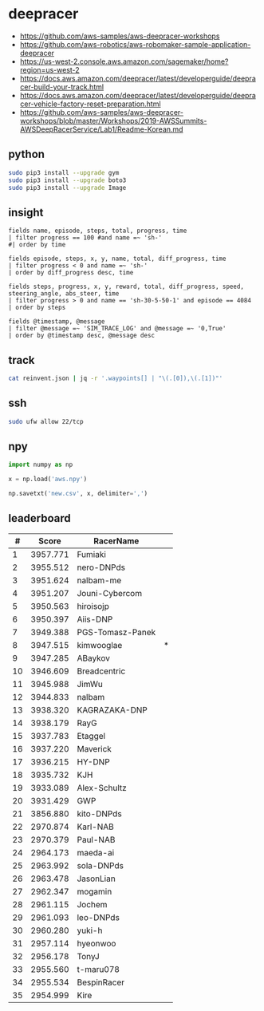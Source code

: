 # deepracer

* <https://github.com/aws-samples/aws-deepracer-workshops>
* <https://github.com/aws-robotics/aws-robomaker-sample-application-deepracer>
* <https://us-west-2.console.aws.amazon.com/sagemaker/home?region=us-west-2>
* <https://docs.aws.amazon.com/deepracer/latest/developerguide/deepracer-build-your-track.html>
* <https://docs.aws.amazon.com/deepracer/latest/developerguide/deepracer-vehicle-factory-reset-preparation.html>
* <https://github.com/aws-samples/aws-deepracer-workshops/blob/master/Workshops/2019-AWSSummits-AWSDeepRacerService/Lab1/Readme-Korean.md>

## python

```bash
sudo pip3 install --upgrade gym
sudo pip3 install --upgrade boto3
sudo pip3 install --upgrade Image
```

## insight

```
fields name, episode, steps, total, progress, time
| filter progress == 100 #and name =~ 'sh-'
#| order by time

fields episode, steps, x, y, name, total, diff_progress, time
| filter progress < 0 and name =~ 'sh-'
| order by diff_progress desc, time

fields steps, progress, x, y, reward, total, diff_progress, speed, steering_angle, abs_steer, time
| filter progress > 0 and name == 'sh-30-5-50-1' and episode == 4084
| order by steps

fields @timestamp, @message
| filter @message =~ 'SIM_TRACE_LOG' and @message =~ '0,True'
| order by @timestamp desc, @message desc
```

## track

```bash
cat reinvent.json | jq -r '.waypoints[] | "\(.[0]),\(.[1])"'
```

## ssh

```bash
sudo ufw allow 22/tcp
```

## npy

```python
import numpy as np

x = np.load('aws.npy')

np.savetxt('new.csv', x, delimiter=',')
```

## leaderboard

<!-- leaderboard -->
| # | Score | RacerName |   |
| - | ----- | --------- | - |
| 1 | 3957.771 | Fumiaki | |
| 2 | 3955.512 | nero-DNPds | |
| 3 | 3951.624 | nalbam-me | |
| 4 | 3951.207 | Jouni-Cybercom | |
| 5 | 3950.563 | hiroisojp | |
| 6 | 3950.397 | Aiis-DNP | |
| 7 | 3949.388 | PGS-Tomasz-Panek | |
| 8 | 3947.515 | kimwooglae | * |
| 9 | 3947.285 | ABaykov | |
| 10 | 3946.609 | Breadcentric | |
| 11 | 3945.988 | JimWu | |
| 12 | 3944.833 | nalbam | |
| 13 | 3938.320 | KAGRAZAKA-DNP | |
| 14 | 3938.179 | RayG | |
| 15 | 3937.783 | Etaggel | |
| 16 | 3937.220 | Maverick | |
| 17 | 3936.215 | HY-DNP | |
| 18 | 3935.732 | KJH | |
| 19 | 3933.089 | Alex-Schultz | |
| 20 | 3931.429 | GWP | |
| 21 | 3856.880 | kito-DNPds | |
| 22 | 2970.874 | Karl-NAB | |
| 23 | 2970.379 | Paul-NAB | |
| 24 | 2964.173 | maeda-ai | |
| 25 | 2963.992 | sola-DNPds | |
| 26 | 2963.478 | JasonLian | |
| 27 | 2962.347 | mogamin | |
| 28 | 2961.115 | Jochem | |
| 29 | 2961.093 | leo-DNPds | |
| 30 | 2960.280 | yuki-h | |
| 31 | 2957.114 | hyeonwoo | |
| 32 | 2956.178 | TonyJ | |
| 33 | 2955.560 | t-maru078 | |
| 34 | 2955.534 | BespinRacer | |
| 35 | 2954.999 | Kire | |
